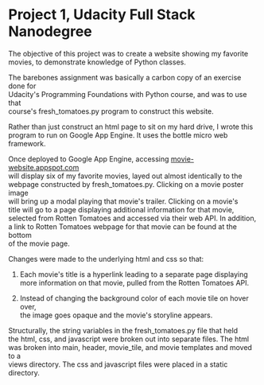 Project 1, Udacity Full Stack Nanodegree
========================================

The objective of this project was to create a website showing my favorite  
movies, to demonstrate knowledge of Python classes.

The barebones assignment was basically a carbon copy of an exercise done for  
Udacity's Programming Foundations with Python course, and was to use that  
course's fresh_tomatoes.py program to construct this website.

Rather than just construct an html page to sit on my hard drive, I wrote this  
program to run on Google App Engine.  It uses the bottle micro web framework.

Once deployed to Google App Engine, accessing [movie-website.appspot.com](http://movie-website.appspot.com/)  
will display six of my favorite movies, layed out almost identically to the  
webpage constructed by fresh_tomatoes.py.  Clicking on a movie poster image  
will bring up a modal playing that movie's trailer.  Clicking on a movie's  
title will go to a page displaying additional information for that movie,  
selected from Rotten Tomatoes and accessed via their web API.  In addition,  
a link to Rotten Tomatoes webpage for that movie can be found at the bottom  
of the movie page.

Changes were made to the underlying html and css so that:  
1) Each movie's title is a hyperlink leading to a separate page displaying  
   more information on that movie, pulled from the Rotten Tomatoes API.

2) Instead of changing the background color of each movie tile on hover over,  
   the image goes opaque and the movie's storyline appears.

   
Structurally, the string variables in the fresh_tomatoes.py file that held  
the html, css, and javascript were broken out into separate files.  The html  
was broken into main, header, movie_tile, and movie templates and moved to a  
views directory.  The css and javascript files were placed in a static  
directory.
